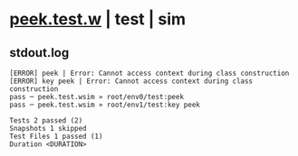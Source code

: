 # [peek.test.w](../../../../../../examples/tests/sdk_tests/counter/peek.test.w) | test | sim

## stdout.log
```log
[ERROR] peek | Error: Cannot access context during class construction
[ERROR] key peek | Error: Cannot access context during class construction
pass ─ peek.test.wsim » root/env0/test:peek    
pass ─ peek.test.wsim » root/env1/test:key peek

Tests 2 passed (2)
Snapshots 1 skipped
Test Files 1 passed (1)
Duration <DURATION>
```

